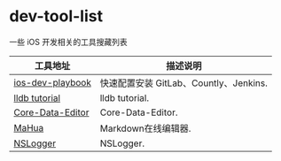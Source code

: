dev-tool-list
=============

一些 iOS 开发相关的工具搜藏列表

 

工具地址 | 描述说明
----- | -----
[ios-dev-playbook](https://github.com/lexrus/ios-dev-playbook) | 快速配置安装 GitLab、Countly、Jenkins.
[lldb tutorial](http://www.cimgf.com/2012/12/13/xcode-lldb-tutorial) | lldb tutorial.
[Core-Data-Editor](https://github.com/ChristianKienle/Core-Data-Editor) | Core-Data-Editor.
[MaHua](http://mahua.jser.me/) | Markdown在线编辑器.
[NSLogger](https://github.com/fpillet/NSLogger) | NSLogger.


